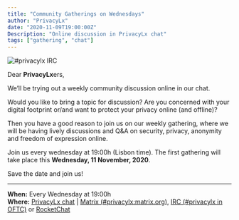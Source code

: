 ```yaml
---
title: "Community Gatherings on Wednesdays"
author: "PrivacyLx"
date: "2020-11-09T19:00:00Z"
Description: "Online discussion in PrivacyLx chat"
tags: ["gathering", "chat"]
---
```


![#privacylx IRC](/img/privacylx-irc.png)

Dear **PrivacyLx**ers,

We’ll be trying out a weekly community discussion online in our chat.

Would you like to bring a topic for discussion? Are you concerned with your
digital footprint or/and want to protect your privacy online (and offline)?

Then you have a good reason to join us on our weekly gathering, where we will be
having lively discussions and Q&A on security, privacy, anonymity and freedom of
expression online.

Join us every wednesday at 19:00h (Lisbon time). The first gathering will take place this **Wednesday, 11 November, 2020**.

Save the date and join us!

---

**When:** Every Wednesday at 19:00h\
**Where:** [PrivacyLx chat](https://privacylx.org/community/) |
         [Matrix (#privacylx:matrix.org)](https://riot.im/app/#/room/#privacylx:matrix.org),
         [IRC (#privacylx in OFTC)](https://webchat.oftc.net/?channels=privacylx) or
         [RocketChat](https://chat.direitosdigitais.pt/channel/privacylx)
